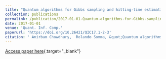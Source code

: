 ```yaml
---
title: "Quantum algorithms for Gibbs sampling and hitting-time estimation"
collection: publications
permalink: /publication/2017-01-01-Quantum-algorithms-for-Gibbs-sampling-and-hitting-time-estimation
date: 2017-01-01
venue: 'Quant. Inf. Comp.'
paperurl: 'https://doi.org/10.26421/QIC17.1-2-3'
citation: ' Anirban Chowdhury,  Rolando Somma, &quot;Quantum algorithms for Gibbs sampling and hitting-time estimation.&quot; Quantum Inf. Comput., 2017.'
---
```

[Access paper here](https://doi.org/10.26421/QIC17.1-2-3){:target="_blank"}
